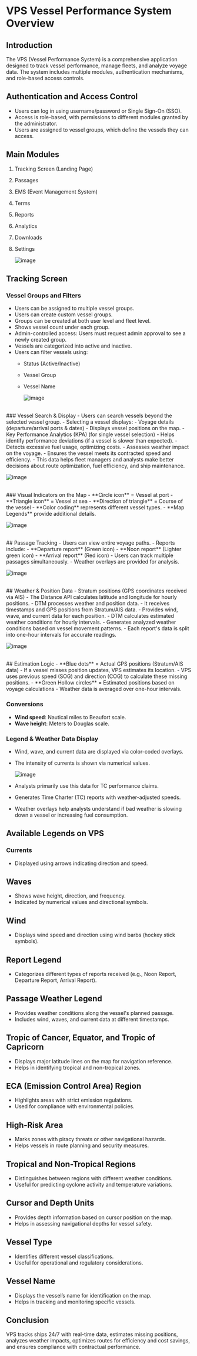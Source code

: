 # VPS Vessel Performance System Overview

## Introduction
The VPS (Vessel Performance System) is a comprehensive application designed to track vessel performance, manage fleets, and analyze voyage data. The system includes multiple modules, authentication mechanisms, and role-based access controls.

## Authentication and Access Control
- Users can log in using username/password or Single Sign-On (SSO).
- Access is role-based, with permissions to different modules granted by the administrator.
- Users are assigned to vessel groups, which define the vessels they can access.

## Main Modules
1. Tracking Screen (Landing Page)
2. Passages
3. EMS (Event Management System)
4. Terms
5. Reports
6. Analytics
7. Downloads
8. Settings

   ![image](https://github.com/user-attachments/assets/fb2fd68a-25ea-4ac4-a7ef-951dd290ef86)



## Tracking Screen
### Vessel Groups and Filters
- Users can be assigned to multiple vessel groups.
- Users can create custom vessel groups.
- Groups can be created at both user level and fleet level.
- Shows vessel count under each group.
- Admin-controlled access: Users must request admin approval to see a newly created group.
- Vessels are categorized into active and inactive.
- Users can filter vessels using:
  - Status (Active/Inactive)
  - Vessel Group
  - Vessel Name

    ![image](https://github.com/user-attachments/assets/21c123d4-7b7c-413d-8df5-83383bd24a33)


<br>
### Vessel Search & Display
- Users can search vessels beyond the selected vessel group.
- Selecting a vessel displays:
  - Voyage details (departure/arrival ports & dates)
  - Displays vessel positions on the map.
  - Key Performance Analytics (KPA) (for single vessel selection)
    - Helps identify performance deviations (if a vessel is slower than expected).
    - Detects excessive fuel usage, optimizing costs.
    - Assesses weather impact on the voyage.
    - Ensures the vessel meets its contracted speed and efficiency.
- This data helps fleet managers and analysts make better decisions about route optimization, fuel efficiency, and ship maintenance.

  ![image](https://github.com/user-attachments/assets/6db1c2f1-9999-4891-805e-71dcd0eb7069)

<br>
### Visual Indicators on the Map
- **Circle icon** = Vessel at port
- **Triangle icon** = Vessel at sea
- **Direction of triangle** = Course of the vessel
- **Color coding** represents different vessel types.
- **Map Legends** provide additional details.

  ![image](https://github.com/user-attachments/assets/c7238e94-240f-46e7-b700-96af27865908)


<br>
## Passage Tracking
- Users can view entire voyage paths.
- Reports include:
  - **Departure report** (Green icon)
  - **Noon report** (Lighter green icon)
  - **Arrival report** (Red icon)
- Users can track multiple passages simultaneously.
- Weather overlays are provided for analysis.

 ![image](https://github.com/user-attachments/assets/14fa8155-0ecf-4d2d-a23d-53a6e2ab5e98)


<br>
## Weather & Position Data
- Stratum positions (GPS coordinates received via AIS)
- The Distance API calculates latitude and longitude for hourly positions.
- DTM processes weather and position data.
- It receives timestamps and GPS positions from Stratum/AIS data.
- Provides wind, wave, and current data for each position.
- DTM calculates estimated weather conditions for hourly intervals.
- Generates analyzed weather conditions based on vessel movement patterns.
- Each report's data is split into one-hour intervals for accurate readings.


  ![image](https://github.com/user-attachments/assets/13110749-3cc9-40c0-88aa-cb6b45e7da4e)

<br>
## Estimation Logic
- **Blue dots** = Actual GPS positions (Stratum/AIS data)
- If a vessel misses position updates, VPS estimates its location.
- VPS uses previous speed (SOG) and direction (COG) to calculate these missing positions.
- **Green Hollow circles** = Estimated positions based on voyage calculations
- Weather data is averaged over one-hour intervals.

### Conversions
- **Wind speed**: Nautical miles to Beaufort scale.
- **Wave height**: Meters to Douglas scale.

### Legend & Weather Data Display
- Wind, wave, and current data are displayed via color-coded overlays.
- The intensity of currents is shown via numerical values.

  ![image](https://github.com/user-attachments/assets/658a1bf1-1c15-45bd-8486-ad6d0ef5fef0)

- Analysts primarily use this data for TC performance claims.
- Generates Time Charter (TC) reports with weather-adjusted speeds.
- Weather overlays help analysts understand if bad weather is slowing down a vessel or increasing fuel consumption.

## Available Legends on VPS

### Currents
- Displayed using arrows indicating direction and speed.

## Waves
- Shows wave height, direction, and frequency.
- Indicated by numerical values and directional symbols.

## Wind
- Displays wind speed and direction using wind barbs (hockey stick symbols).

## Report Legend
- Categorizes different types of reports received (e.g., Noon Report, Departure Report, Arrival Report).

## Passage Weather Legend
- Provides weather conditions along the vessel's planned passage.
- Includes wind, waves, and current data at different timestamps.

## Tropic of Cancer, Equator, and Tropic of Capricorn
- Displays major latitude lines on the map for navigation reference.
- Helps in identifying tropical and non-tropical zones.

## ECA (Emission Control Area) Region
- Highlights areas with strict emission regulations.
- Used for compliance with environmental policies.

## High-Risk Area
- Marks zones with piracy threats or other navigational hazards.
- Helps vessels in route planning and security measures.

## Tropical and Non-Tropical Regions
- Distinguishes between regions with different weather conditions.
- Useful for predicting cyclone activity and temperature variations.

## Cursor and Depth Units
- Provides depth information based on cursor position on the map.
- Helps in assessing navigational depths for vessel safety.

## Vessel Type
- Identifies different vessel classifications.
- Useful for operational and regulatory considerations.

## Vessel Name
- Displays the vessel’s name for identification on the map.
- Helps in tracking and monitoring specific vessels.

## Conclusion
VPS tracks ships 24/7 with real-time data, estimates missing positions, analyzes weather impacts, optimizes routes for efficiency and cost savings, and ensures compliance with contractual performance.

